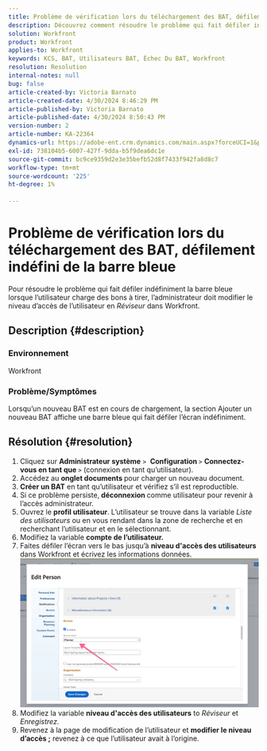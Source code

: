 ```yaml
---
title: Problème de vérification lors du téléchargement des BAT, défilement indéfini de la barre bleue
description: Découvrez comment résoudre le problème qui fait défiler indéfiniment la barre bleue lorsque vous chargez des bons à tirer sur Workfront.
solution: Workfront
product: Workfront
applies-to: Workfront
keywords: KCS, BAT, Utilisateurs BAT, Échec Du BAT, Workfront
resolution: Resolution
internal-notes: null
bug: false
article-created-by: Victoria Barnato
article-created-date: 4/30/2024 8:46:29 PM
article-published-by: Victoria Barnato
article-published-date: 4/30/2024 8:50:43 PM
version-number: 2
article-number: KA-22364
dynamics-url: https://adobe-ent.crm.dynamics.com/main.aspx?forceUCI=1&pagetype=entityrecord&etn=knowledgearticle&id=bfcf85b5-3207-ef11-9f8a-6045bd0a08d9
exl-id: 738104b5-6007-427f-9dda-b5f9dea6dc1e
source-git-commit: bc9ce9359d2e3e35befb52d8f7433f942fa8d8c7
workflow-type: tm+mt
source-wordcount: '225'
ht-degree: 1%

---
```


# Problème de vérification lors du téléchargement des BAT, défilement indéfini de la barre bleue


Pour résoudre le problème qui fait défiler indéfiniment la barre bleue lorsque l’utilisateur charge des bons à tirer, l’administrateur doit modifier le niveau d’accès de l’utilisateur en *Réviseur* dans Workfront.

## Description {#description}


### Environnement

Workfront

### Problème/Symptômes

Lorsqu’un nouveau BAT est en cours de chargement, la section Ajouter un nouveau BAT affiche une barre bleue qui fait défiler l’écran indéfiniment.


## Résolution {#resolution}


1. Cliquez sur <b>Administrateur système</b> `>`  <b>Configuration </b>`>` <b>Connectez-vous en tant que </b>`>`  (connexion en tant qu’utilisateur).
2. Accédez au <b>onglet documents </b>pour charger un nouveau document.
3. <b>Créer un BAT</b> en tant qu’utilisateur et vérifiez s’il est reproductible.
4. Si ce problème persiste,<b> déconnexion </b>comme utilisateur pour revenir à l’accès administrateur.
5. Ouvrez le <b>profil utilisateur</b>. L’utilisateur se trouve dans la variable *Liste des utilisateurs* ou en vous rendant dans la zone de recherche et en recherchant l’utilisateur et en le sélectionnant.
6. Modifiez la variable <b>compte de l’utilisateur.</b>
7. Faites défiler l’écran vers le bas jusqu’à <b>niveau d&#39;accès des utilisateurs</b> dans Workfront et écrivez les informations données. <b>![](assets/793b8303-2615-ee11-8f6e-6045bd0061cb.png)</b>
8. Modifiez la variable <b>niveau d&#39;accès des utilisateurs</b> to *Réviseur* et *Enregistrez.*
9. Revenez à la page de modification de l’utilisateur et <b>modifier le niveau d’accès ;</b> revenez à ce que l’utilisateur avait à l’origine.
